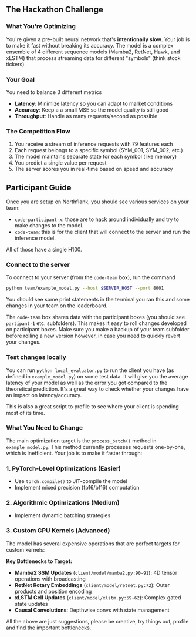 ## The Hackathon Challenge

### What You're Optimizing
You're given a pre-built neural network that's **intentionally slow**. Your job is to make it fast without breaking its accuracy. The model is a complex ensemble of 4 different sequence models (Mamba2, RetNet, Hawk, and xLSTM) that process streaming data for different "symbols" (think stock tickers).

### Your Goal

You need to balance 3 different metrics
- **Latency**: Minimize latency so you can adapt to market conditions
- **Accuracy**: Keep a a small MSE so the model quality is still good
- **Throughput**: Handle as many requests/second as possible

### The Competition Flow
1. You receive a stream of inference requests with 79 features each
2. Each request belongs to a specific symbol (SYM_001, SYM_002, etc.)
3. The model maintains separate state for each symbol (like memory)
4. You predict a single value per request
5. The server scores you in real-time based on speed and accuracy

## Participant Guide

Once you are setup on Northflank, you should see various services on your team:
- `code-participant-x`: those are to hack around individually and try to make changes to the model.
- `code-team`: this is for the client that will connect to the server and run the inference model.

All of those have a single H100.

### Connect to the server

To connect to your server (from the `code-team` box), run the command
```bash
python team/example_model.py --host $SERVER_HOST --port 8001
```

You should see some print statements in the terminal you ran this and some changes in your team on the leaderboard.

The `code-team` box shares data with the participant boxes (you should see `partipant-1` etc. subfolders). This makes it easy to roll changes developed on participant boxes. Make sure you make a backup of your team subfolder before rolling a new version however, in case you need to quickly revert your changes.

### Test changes locally

You can run `python local_evaluator.py` to run the client you have (as defined in `example_model.py`) on some test data. It will give you the average latency of your model as well as the error you got compared to the theoretical prediction. It's a great way to check whether your changes have an impact on latency/accuracy.

This is also a great script to profile to see where your client is spending most of its time.

### What You Need to Change

The main optimization target is the `process_batch()` method in `example_model.py`. This method currently processes requests one-by-one, which is inefficient. Your job is to make it faster through:

### 1. **PyTorch-Level Optimizations** (Easier)
- Use `torch.compile()` to JIT-compile the model
- Implement mixed precision (fp16/bf16) computation

### 2. **Algorithmic Optimizations** (Medium)
- Implement dynamic batching strategies

### 3. **Custom GPU Kernels** (Advanced)
The model has several expensive operations that are perfect targets for custom kernels:

**Key Bottlenecks to Target:**
- **Mamba2 SSM Updates** (`client/model/mamba2.py:90-91`): 4D tensor operations with broadcasting
- **RetNet Rotary Embeddings** (`client/model/retnet.py:72`): Outer products and position encoding
- **xLSTM Cell Updates** (`client/model/xlstm.py:59-62`): Complex gated state updates
- **Causal Convolutions**: Depthwise convs with state management

All the above are just suggestions, please be creative, try things out, profile and find the important bottlenecks.
